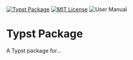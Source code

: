 [![Typst Package](https://img.shields.io/badge/dynamic/toml?url=https%3A%2F%2Fraw.githubusercontent.com%2FTypsium%2Ftemplate-repo%2Fmain%2Ftypst.toml&query=%24.package.version&prefix=v&logo=typst&label=package&color=239DAD)](https://typst.app/universe/package/quick-cards)
[![MIT License](https://img.shields.io/badge/license-MIT-blue)](https://github.com/Typsium/typsium/blob/main/LICENSE)
![User Manual](https://img.shields.io/badge/manual-.pdf-purple)

# Typst Package

A Typst package for...
